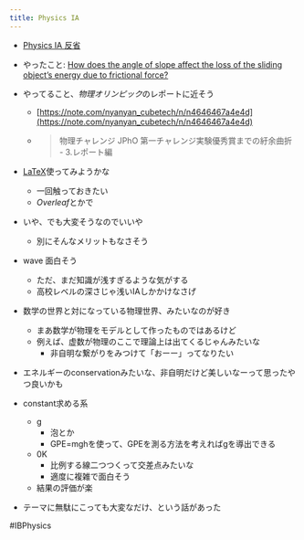 ```yaml
---
title: Physics IA
---
```


* [Physics IA 反省](Physics%20IA%20%E5%8F%8D%E7%9C%81.md)

* やったこと: [How does the angle of slope affect the loss of the sliding object’s energy due to frictional force?](How%20does%20the%20angle%20of%20slope%20affect%20the%20loss%20of%20the%20sliding%20object%E2%80%99s%20energy%20due%20to%20frictional%20force%3F.md)

* やってること、*物理オリンピック*のレポートに近そう
  
  * [https://note.com/nyanyan_cubetech/n/n4646467a4e4d](https://note.com/nyanyan_cubetech/n/n4646467a4e4d)
  * 
     > 
     > 物理チャレンジ JPhO 第一チャレンジ実験優秀賞までの紆余曲折 - 3.レポート編

* [LaTeX](LaTeX.md)使ってみようかな
  
  * 一回触っておきたい
  * *Overleaf*とかで
* いや、でも大変そうなのでいいや
  
  * 別にそんなメリットもなさそう
* wave 面白そう
  
  * ただ、まだ知識が浅すぎるような気がする
  * 高校レベルの深さじゃ浅いIAしかかけなさげ
* 数学の世界と対になっている物理世界、みたいなのが好き
  
  * まあ数学が物理をモデルとして作ったものではあるけど
  * 例えば、虚数が物理のここで理論上は出てくるじゃんみたいな
    * 非自明な繋がりをみつけて「おーー」ってなりたい
* エネルギーのconservationみたいな、非自明だけど美しいなーって思ったやつ良いかも

* constant求める系
  
  * g
    * 泡とか
    * GPE=mghを使って、GPEを測る方法を考えればgを導出できる
  * 0K
    * 比例する線二つつくって交差点みたいな
    * 適度に複雑で面白そう
  * 結果の評価が楽
* テーマに無駄にこっても大変なだけ、という話があった

\#IBPhysics
